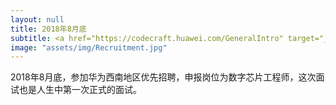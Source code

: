 ```yaml
---
layout: null
title: 2018年8月底
subtitle: <a href="https://codecraft.huawei.com/GeneralIntro" target="_blank"> 华为西南地区优先招聘 </a>
image: "assets/img/Recruitment.jpg"
---
```

2018年8月底，参加华为西南地区优先招聘，申报岗位为数字芯片工程师，这次面试也是人生中第一次正式的面试。